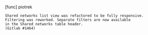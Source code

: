 [func] piotrek

    Shared networks list view was refactored to be fully responsive.
    Filtering was reworked. Separate filters are now available
    in the Shared networks table header.
    (Gitlab #1464)